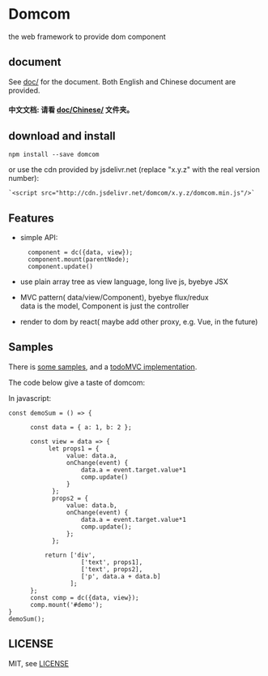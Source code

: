 # Domcom
  the web framework to provide dom component

## document

  See [doc/](https://github.com/taijiweb/domcom/tree/master/doc) for the document. Both English and Chinese document are provided.

#### 中文文档: **请看 [doc/Chinese/](https://github.com/taijiweb/domcom/tree/master/doc/Chinese) 文件夹。**

## download and install

    npm install --save domcom

  or use the cdn provided by jsdelivr.net (replace "x.y.z" with the real version number):

    `<script src="http://cdn.jsdelivr.net/domcom/x.y.z/domcom.min.js"/>`

## Features
* simple API:  

        component = dc({data, view});
        component.mount(parentNode);
        component.update()  

* use plain array tree as view language, long live js, byebye JSX

* MVC pattern( data/view/Component), byebye flux/redux  
  data is the model, Component is just the controller
 
* render to dom by react( maybe  add other proxy, e.g. Vue, in the future)

## Samples
There is [some  samples](https://github.com/taijiweb/domcom/tree/master/demo), and a [todoMVC implementation](https://github.com/taijiweb/domcom/tree/master/demo/todomvc).

The code below give a taste of domcom:

In javascript:

    const demoSum = () => {
    
          const data = { a: 1, b: 2 };

          const view = data => {
               let props1 = {
                    value: data.a,
                    onChange(event) {
                        data.a = event.target.value*1
                        comp.update()
                    }
                };
                props2 = {
                    value: data.b,
                    onChange(event) {
                        data.a = event.target.value*1
                        comp.update();
                    };
                };

              return ['div',
                        ['text', props1],
                        ['text', props2],
                        ['p', data.a + data.b]
                     ];
          };
          const comp = dc({data, view});
          comp.mount('#demo');
    }   ​
    demoSum();
    
## LICENSE
MIT, see [LICENSE](https://github.com/taijiweb/domcom/blob/master/LICENSE)
